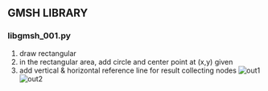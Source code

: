 ## GMSH LIBRARY

### libgmsh_001.py
1. draw rectangular
2. in the rectangular area, add circle and center point at (x,y) given
3. add vertical & horizontal reference line for result collecting nodes
![out1](https://github.com/bynkook/gmsh_library/assets/41982943/b3e9848e-2efd-4ea7-ba33-3ba1a49343f2)
![out2](https://github.com/bynkook/gmsh_library/assets/41982943/ad5b068c-fa6d-442b-8a7c-97e388124b4a)
